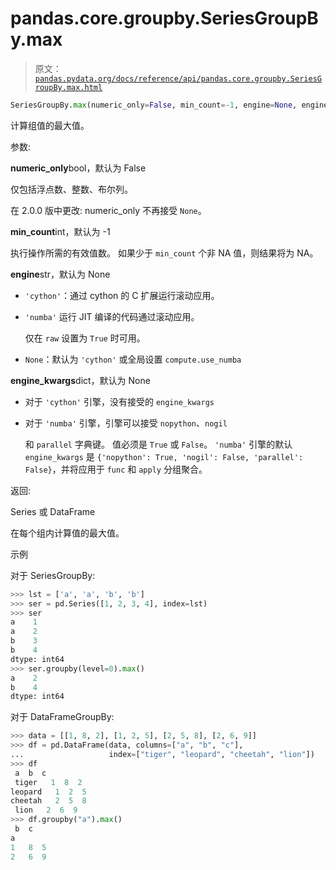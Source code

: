 # pandas.core.groupby.SeriesGroupBy.max

> 原文：[`pandas.pydata.org/docs/reference/api/pandas.core.groupby.SeriesGroupBy.max.html`](https://pandas.pydata.org/docs/reference/api/pandas.core.groupby.SeriesGroupBy.max.html)

```py
SeriesGroupBy.max(numeric_only=False, min_count=-1, engine=None, engine_kwargs=None)
```

计算组值的最大值。

参数:

**numeric_only**bool，默认为 False

仅包括浮点数、整数、布尔列。

在 2.0.0 版中更改: numeric_only 不再接受 `None`。

**min_count**int，默认为 -1

执行操作所需的有效值数。 如果少于 `min_count` 个非 NA 值，则结果将为 NA。

**engine**str，默认为 None

+   `'cython'`：通过 cython 的 C 扩展运行滚动应用。

+   `'numba'` 运行 JIT 编译的代码通过滚动应用。

    仅在 `raw` 设置为 `True` 时可用。

+   `None`：默认为 `'cython'` 或全局设置 `compute.use_numba`

**engine_kwargs**dict，默认为 None

+   对于 `'cython'` 引擎，没有接受的 `engine_kwargs`

+   对于 `'numba'` 引擎，引擎可以接受 `nopython`、`nogil`

    和 `parallel` 字典键。 值必须是 `True` 或 `False`。 `'numba'` 引擎的默认 `engine_kwargs` 是 `{'nopython': True, 'nogil': False, 'parallel': False}`，并将应用于 `func` 和 `apply` 分组聚合。

返回:

Series 或 DataFrame

在每个组内计算值的最大值。

示例

对于 SeriesGroupBy:

```py
>>> lst = ['a', 'a', 'b', 'b']
>>> ser = pd.Series([1, 2, 3, 4], index=lst)
>>> ser
a    1
a    2
b    3
b    4
dtype: int64
>>> ser.groupby(level=0).max()
a    2
b    4
dtype: int64 
```

对于 DataFrameGroupBy:

```py
>>> data = [[1, 8, 2], [1, 2, 5], [2, 5, 8], [2, 6, 9]]
>>> df = pd.DataFrame(data, columns=["a", "b", "c"],
...                   index=["tiger", "leopard", "cheetah", "lion"])
>>> df
 a  b  c
 tiger   1  8  2
leopard   1  2  5
cheetah   2  5  8
 lion   2  6  9
>>> df.groupby("a").max()
 b  c
a
1   8  5
2   6  9 
```
